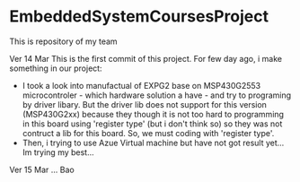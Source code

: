 # EmbeddedSystemCoursesProject
This is repository of my team 

Ver 14 Mar
This is the first commit of this project.
For few day ago, i make something in our project:
- I took a look into manufactual of EXPG2 base on MSP430G2553 microcontroler - which hardware solution a have - and try to programing by driver libary. But the driver lib does not support for this version (MSP430G2xx) because they though it is not too hard to programming in this board using 'register type' (but i don't think so) so they was not contruct a lib for this board. So, we must coding with 'register type'.
- Then, i trying to use Azue Virtual machine but have not got result yet... Im trying my best...

Ver 15 Mar
...
Bao
